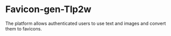 # Favicon-gen-Tlp2w
The platform allows authenticated users to use text and images and convert them to favicons.
